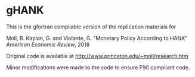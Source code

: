 # gHANK
This is the gfortran compilable version of the replication materials for 


Moll, B. Kaplan, G. and Violante, G. "Monetary Policy According to HANK" *American Economic Review*, 2018 

Original code is available at http://www.princeton.edu/~moll/research.htm

Minor modifications were made to the code to ensure F90 compliant code.


